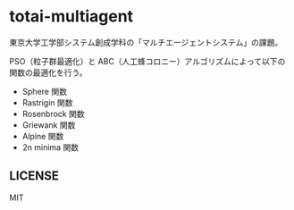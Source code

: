 # totai-multiagent

東京大学工学部システム創成学科の「マルチエージェントシステム」の課題。

PSO（粒子群最適化）と ABC（人工蜂コロニー）アルゴリズムによって以下の関数の最適化を行う。

- Sphere 関数
- Rastrigin 関数
- Rosenbrock 関数
- Griewank 関数
- Alpine 関数
- 2n minima 関数

## LICENSE

MIT
